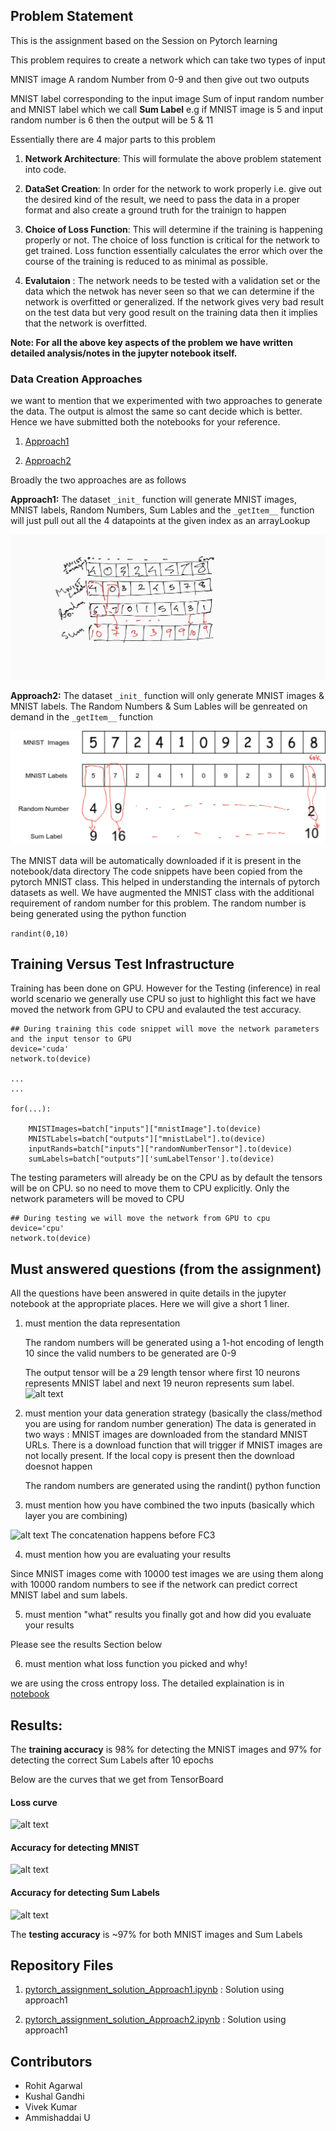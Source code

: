 ## Problem Statement
This is the assignment based on the Session on Pytorch learning

This problem requires to create a network which can take two types of input

MNIST image
A random Number from 0-9
and then give out two outputs

MNIST label corresponding to the input image
Sum of input random number  and MNIST label which we call __Sum Label__
e.g if MNIST image is 5 and input random number is 6 then the output will be 5 & 11

Essentially there are 4 major parts to this problem
1. __Network Architecture__: This will formulate the above problem statement into code. 
2. __DataSet Creation__: In order for the network to work properly i.e. give out the desired kind of the result, we need to pass the data in a proper format and also create a ground truth for the trainign to happen

3. __Choice of Loss Function__: This will determine if the training is happening properly or not. The choice of loss function is critical for the network to get trained. Loss function essentially  calculates the error which over the course of the training is reduced to as minimal as possible.

4. __Evalutaion__ : The network needs to be tested with a validation set or the data which the netwok has never seen so that we can determine if the network is overfitted or generalized. If the network gives very bad result on the test data but very good result on the training data then it implies that the network is overfitted.


**Note: For all the above key aspects of the problem we have written detailed analysis/notes in the jupyter notebook itself.**


### Data Creation Approaches
we want to mention that we experimented with two approaches to generate the data. The output is almost the same so cant decide which is better. Hence we have submitted both the notebooks for your reference. 
1. [Approach1](https://github.com/TSAI-END3-Group/Pytorch_Assignment/blob/master/notebooks/pytorch_assignment_solution_Approach1.ipynb)

2. [Approach2](https://github.com/TSAI-END3-Group/Pytorch_Assignment/blob/master/notebooks/pytorch_assignment_solution_Approach2.ipynb)

Broadly the two approaches are as follows

__Approach1:__ The dataset ```_init_``` function will generate MNIST images, MNIST labels, Random Numbers, Sum Lables and the ```_getItem__``` function will just pull out all the 4 datapoints at the given index as an arrayLookup

![alt text](img/summation_data_creation.png "Title")


__Approach2:__ The dataset ```_init_``` function will only generate MNIST images & MNIST labels. The Random Numbers & Sum Lables will be genreated on demand in the ```_getItem__``` function 

![alt text](img/summation_2.png "Title")



The MNIST data will be automatically downloaded if it is present in the notebook/data directory
The code snippets have been copied from the pytorch MNIST class. This helped in understanding the internals of pytorch datasets as well. We have augmented the MNIST class with the additional requirement of random number for this problem. The random number is being generated using the python function 

```randint(0,10)```



## Training Versus Test Infrastructure

Training has been done on GPU. However for the Testing (inference) in real world scenario we generally use CPU so just to highlight this fact we have moved the network from GPU to CPU and evalauted the test accuracy. 

```
## During training this code snippet will move the network parameters and the input tensor to GPU
device='cuda'
network.to(device) 

...
...

for(...):

    MNISTImages=batch["inputs"]["mnistImage"].to(device)
    MNISTLabels=batch["outputs"]["mnistLabel"].to(device)
    inputRands=batch["inputs"]["randomNumberTensor"].to(device)
    sumLabels=batch["outputs"]['sumLabelTensor'].to(device)

```


The testing parameters will already be on the CPU as by default the tensors will be on CPU. so no need to move them to CPU explicitly. Only the network parameters will be moved to CPU

```
## During testing we will move the network from GPU to cpu 
device='cpu'
network.to(device)
```

## Must answered questions (from the assignment)
All the questions have been answered in quite details in the jupyter notebook at the appropriate places. Here we will give a short 1 liner.

1. must mention the data representation

    The random numbers will be generated using a 1-hot encoding of length 10 since the valid numbers to be generated are 0-9

    The output tensor will be a 29 length tensor where first 10 neurons represents MNIST label and next 19 neuron represents sum label.
    ![alt text](img/output_layer.png "Title")

2. must mention your data generation strategy (basically the class/method you are using for random number generation)
     The data is generated in two ways : MNIST images are downloaded from the standard MNIST URLs. There is a download function that will trigger if MNIST images are not locally present. If the local copy is present then the download doesnot happen

     The random numbers are generated using the randint() python function



3. must mention how you have combined the two inputs (basically which layer you are combining)

![alt text](img/network_architecture.png "Title")
The concatenation happens before FC3

4. must mention how you are evaluating your results 

Since MNIST images come with 10000 test images we are using them along with 10000 random numbers to see if the network can predict correct MNIST label and sum labels.

5. must mention "what" results you finally got and how did you evaluate your results

Please see the results Section below

6. must mention what loss function you picked and why!

we are using the cross entropy loss. The detailed explaination is in [notebook](https://github.com/TSAI-END3-Group/Pytorch_Assignment/blob/master/notebooks/pytorch_assignment_solution_Approach1.ipynb)



## Results:
The **training accuracy** is 98% for detecting the MNIST images and 97% for detecting the correct Sum Labels after 10 epochs

Below are the curves that we get from TensorBoard
#### Loss curve
![alt text](img/tb_loss.png "Title")

#### Accuracy for detecting MNIST 
![alt text](img/tb_accuracy_mnist.png "Title")

#### Accuracy for detecting Sum Labels
![alt text](img/tb_accuracy_sum.png "Title")

The **testing accuracy** is ~97% for both MNIST images and Sum Labels




## Repository Files

1. [pytorch_assignment_solution_Approach1.ipynb](https://github.com/TSAI-END3-Group/Pytorch_Assignment/blob/master/notebooks/pytorch_assignment_solution_Approach1.ipynb) : Solution using approach1

2. [pytorch_assignment_solution_Approach2.ipynb](https://github.com/TSAI-END3-Group/Pytorch_Assignment/blob/master/notebooks/pytorch_assignment_solution_Approach2.ipynb) : Solution using approach1


## Contributors
* Rohit Agarwal
* Kushal Gandhi
* Vivek Kumar 
* Ammishaddai U